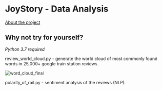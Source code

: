# JoyStory - Data Analysis

[About the project](https://design.williampepera.com/joystory/index.html)

## Why not try for yourself?
*Python 3.7 required*

review_world_cloud.py - generate the world cloud of most commonly found words in 25,000+ google train station reviews.

![word_cloud_final](https://user-images.githubusercontent.com/34272867/140708256-138d3f32-fa35-4d2c-9cce-66d84a545e0e.png)

polarity_of_rail.py - sentiment analysis of the reviews (NLP).
